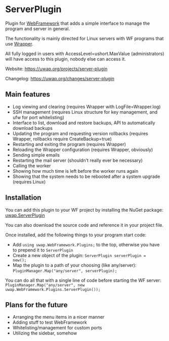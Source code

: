 # ServerPlugin
Plugin for [WebFramework](https://github.com/pmpwsk/WebFramework) that adds a simple interface to manage the program and server in general.

The functionality is mainly directed for Linux servers with WF programs that use [Wrapper](https://github.com/pmpwsk/Wrapper).

All fully logged in users with AccessLevel=ushort.MaxValue (administrators) will have access to this plugin, nobody else can access it.

Website: https://uwap.org/projects/server-plugin

Changelog: https://uwap.org/changes/server-plugin

## Main features
- Log viewing and clearing (requires Wrapper with LogFile=Wrapper.log)
- SSH management (requires Linux structure for key management, and ufw for port whitelisting)
- Interface to list, download and restore backups, API to automatically download backups
- Updating the program and requesting version rollbacks (requires Wrapper, rollbacks require CreateBackup=true)
- Restarting and exiting the program (requires Wrapper)
- Reloading the Wrapper configuration (requires Wrapper, obviously)
- Sending simple emails
- Restarting the mail server (shouldn't really ever be necessary)
- Calling the worker
- Showing how much time is left before the worker runs again
- Showing that the system needs to be rebooted after a system upgrade (requires Linux)

## Installation
You can add this plugin to your WF project by installing the NuGet package: [uwap.ServerPlugin](https://www.nuget.org/packages/uwap.ServerPlugin/)

You can also download the source code and reference it in your project file.

Once installed, add the following things to your program start code:
- Add <code>using uwap.WebFramework.Plugins;</code> to the top, otherwise you have to prepend it to <code>ServerPlugin</code>
- Create a new object of the plugin: <code>ServerPlugin serverPlugin = new();</code>
- Map the plugin to a path of your choosing (like any/server): <code>PluginManager.Map("any/server", serverPlugin);</code>

You can do all that with a single line of code before starting the WF server:<br/><code>PluginManager.Map("any/server", new uwap.WebFramework.Plugins.ServerPlugin());</code>

## Plans for the future
- Arranging the menu items in a nicer manner
- Adding stuff to test WebFramework
- Whitelisting/management for custom ports
- Utilizing the sidebar, somehow
